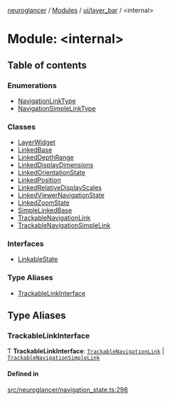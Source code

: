 [neuroglancer](../README.md) / [Modules](../modules.md) / [ui/layer\_bar](ui_layer_bar.md) / <internal\>

# Module: <internal\>

## Table of contents

### Enumerations

- [NavigationLinkType](../enums/ui_layer_bar._internal_.NavigationLinkType.md)
- [NavigationSimpleLinkType](../enums/ui_layer_bar._internal_.NavigationSimpleLinkType.md)

### Classes

- [LayerWidget](../classes/ui_layer_bar._internal_.LayerWidget.md)
- [LinkedBase](../classes/ui_layer_bar._internal_.LinkedBase.md)
- [LinkedDepthRange](../classes/ui_layer_bar._internal_.LinkedDepthRange.md)
- [LinkedDisplayDimensions](../classes/ui_layer_bar._internal_.LinkedDisplayDimensions.md)
- [LinkedOrientationState](../classes/ui_layer_bar._internal_.LinkedOrientationState.md)
- [LinkedPosition](../classes/ui_layer_bar._internal_.LinkedPosition.md)
- [LinkedRelativeDisplayScales](../classes/ui_layer_bar._internal_.LinkedRelativeDisplayScales.md)
- [LinkedViewerNavigationState](../classes/ui_layer_bar._internal_.LinkedViewerNavigationState.md)
- [LinkedZoomState](../classes/ui_layer_bar._internal_.LinkedZoomState.md)
- [SimpleLinkedBase](../classes/ui_layer_bar._internal_.SimpleLinkedBase.md)
- [TrackableNavigationLink](../classes/ui_layer_bar._internal_.TrackableNavigationLink.md)
- [TrackableNavigationSimpleLink](../classes/ui_layer_bar._internal_.TrackableNavigationSimpleLink.md)

### Interfaces

- [LinkableState](../interfaces/ui_layer_bar._internal_.LinkableState.md)

### Type Aliases

- [TrackableLinkInterface](ui_layer_bar._internal_.md#trackablelinkinterface)

## Type Aliases

### TrackableLinkInterface

Ƭ **TrackableLinkInterface**: [`TrackableNavigationLink`](../classes/ui_layer_bar._internal_.TrackableNavigationLink.md) \| [`TrackableNavigationSimpleLink`](../classes/ui_layer_bar._internal_.TrackableNavigationSimpleLink.md)

#### Defined in

[src/neuroglancer/navigation_state.ts:298](https://github.com/ActiveBrainAtlas2/neuroglancer/blob/1beb5d34/src/neuroglancer/navigation_state.ts#L298)
